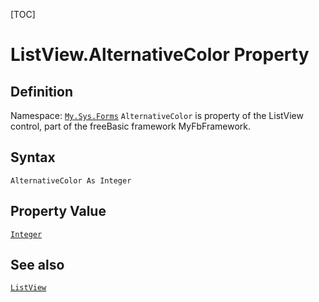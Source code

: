 [TOC]
# ListView.AlternativeColor Property

## Definition
Namespace: [`My.Sys.Forms`](My.Sys.Forms.md)
`AlternativeColor` is property of the ListView control, part of the freeBasic framework MyFbFramework.
## Syntax
```freeBasic
AlternativeColor As Integer
```
## Property Value
[`Integer`]("https://www.freebasic.net/wiki/KeyPgInteger")
## See also
[`ListView`](ListView.md)
